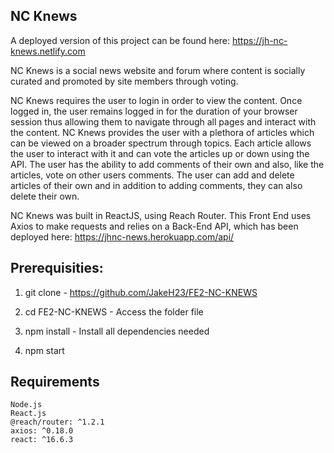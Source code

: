 ## NC Knews
A deployed version of this project can be found here: https://jh-nc-knews.netlify.com

NC Knews is a social news website and forum where content is socially curated and promoted by site members through voting. 

NC Knews requires the user to login in order to view the content. Once logged in, the user remains logged in for the duration of your browser session thus allowing them to navigate through all pages and interact with the content. NC Knews provides the user with a plethora of articles which can be viewed on a broader spectrum through topics. Each article allows the user to interact with it and can vote the articles up or down using the API. The user has the ability to add comments of their own and also, like the articles, vote on other users comments. The user can add and delete articles of their own and in addition to adding comments, they can also delete their own.

NC Knews was built in ReactJS, using Reach Router. This Front End uses Axios to make requests and relies on a Back-End API, which has been deployed here: https://jhnc-news.herokuapp.com/api/

## Prerequisities:

1) git clone - https://github.com/JakeH23/FE2-NC-KNEWS

2) cd FE2-NC-KNEWS - Access the folder file

3) npm install - Install all dependencies needed

4) npm start

## Requirements
    Node.js
    React.js
    @reach/router: ^1.2.1
    axios: ^0.18.0
    react: ^16.6.3


